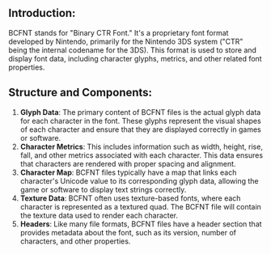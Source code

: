 ## **Introduction**:
BCFNT stands for "Binary CTR Font." It's a proprietary font format developed by Nintendo, primarily for the Nintendo 3DS system ("CTR" being the internal codename for the 3DS). This format is used to store and display font data, including character glyphs, metrics, and other related font properties.
## **Structure and Components**:

1. **Glyph Data**: The primary content of BCFNT files is the actual glyph data for each character in the font. These glyphs represent the visual shapes of each character and ensure that they are displayed correctly in games or software.
2. **Character Metrics**: This includes information such as width, height, rise, fall, and other metrics associated with each character. This data ensures that characters are rendered with proper spacing and alignment.
3. **Character Map**: BCFNT files typically have a map that links each character's Unicode value to its corresponding glyph data, allowing the game or software to display text strings correctly.
4. **Texture Data**: BCFNT often uses texture-based fonts, where each character is represented as a textured quad. The BCFNT file will contain the texture data used to render each character.
5. **Headers**: Like many file formats, BCFNT files have a header section that provides metadata about the font, such as its version, number of characters, and other properties.
